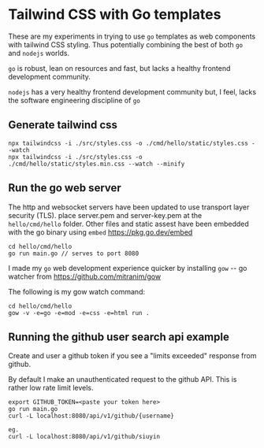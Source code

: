 # Tailwind CSS with Go templates
These are my experiments in trying to use `go` templates
as web components with tailwind CSS styling.
Thus potentially combining the best of both `go` and `nodejs` worlds.

`go` is robust, lean on resources and fast, but lacks
a healthy frontend development community.

`nodejs` has a very healthy frontend development community but, I feel,
lacks the software engineering discipline of `go`

## Generate tailwind css 
```
npx tailwindcss -i ./src/styles.css -o ./cmd/hello/static/styles.css --watch
npx tailwindcss -i ./src/styles.css -o ./cmd/hello/static/styles.min.css --watch --minify

```

## Run the go web server
The http and websocket servers have been updated to use transport layer security (TLS).
place server.pem and server-key.pem at the `hello/cmd/hello` folder.
Other files and static assest have been embedded with the go binary using `embed` https://pkg.go.dev/embed

```
cd hello/cmd/hello
go run main.go // serves to port 8080
```

I made my `go` web development experience quicker by installing
`gow` -- go watcher from https://github.com/mitranim/gow

The following is my gow watch command:
```
cd hello/cmd/hello
gow -v -e=go -e=mod -e=css -e=html run .
```

## Running the github user search api example
Create and user a github token if you see a "limits exceeded"
response from github.

By default I make an unauthenticated request to the github API.
This is rather low rate limit levels.


```
export GITHUB_TOKEN=<paste your token here>
go run main.go
curl -L localhost:8080/api/v1/github/{username}

eg.
curl -L localhost:8080/api/v1/github/siuyin
